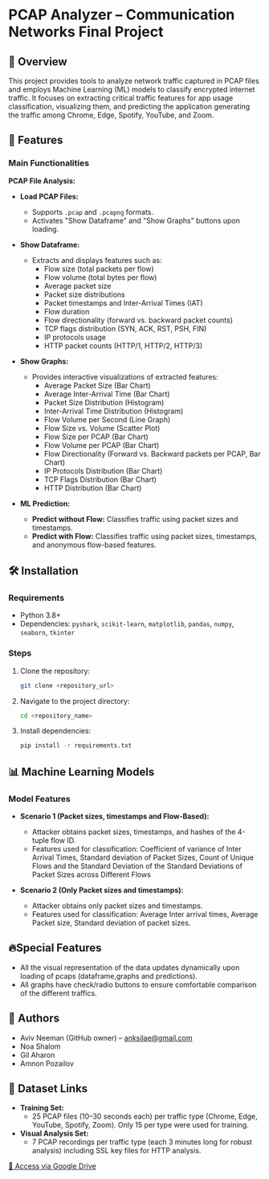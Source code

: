 # PCAP Analyzer – Communication Networks Final Project

## 📌 Overview
This project provides tools to analyze network traffic captured in PCAP files and employs Machine Learning (ML) models to classify encrypted internet traffic. It focuses on extracting critical traffic features for app usage classification, visualizing them, and predicting the application generating the traffic among Chrome, Edge, Spotify, YouTube, and Zoom.

## 🚀 Features

### Main Functionalities

**PCAP File Analysis:**

- **Load PCAP Files:**
  - Supports `.pcap` and `.pcapng` formats.
  - Activates "Show Dataframe" and "Show Graphs" buttons upon loading.

- **Show Dataframe:**
  - Extracts and displays features such as:
    - Flow size (total packets per flow)
    - Flow volume (total bytes per flow)
    - Average packet size
    - Packet size distributions
    - Packet timestamps and Inter-Arrival Times (IAT)
    - Flow duration
    - Flow directionality (forward vs. backward packet counts)
    - TCP flags distribution (SYN, ACK, RST, PSH, FIN)
    - IP protocols usage
    - HTTP packet counts (HTTP/1, HTTP/2, HTTP/3)

- **Show Graphs:**
  - Provides interactive visualizations of extracted features:
    - Average Packet Size (Bar Chart)
    - Average Inter-Arrival Time (Bar Chart)
    - Packet Size Distribution (Histogram)
    - Inter-Arrival Time Distribution (Histogram)
    - Flow Volume per Second (Line Graph)
    - Flow Size vs. Volume (Scatter Plot)
    - Flow Size per PCAP (Bar Chart)
    - Flow Volume per PCAP (Bar Chart)
    - Flow Directionality (Forward vs. Backward packets per PCAP, Bar Chart)
    - IP Protocols Distribution (Bar Chart)
    - TCP Flags Distribution (Bar Chart)
    - HTTP Distribution (Bar Chart)

- **ML Prediction:**
  - **Predict without Flow:** Classifies traffic using packet sizes and timestamps.
  - **Predict with Flow:** Classifies traffic using packet sizes, timestamps, and anonymous flow-based features.

## 🛠️ Installation

### Requirements
- Python 3.8+
- Dependencies: `pyshark`, `scikit-learn`, `matplotlib`, `pandas`, `numpy`, `seaborn`, `tkinter`

### Steps
1. Clone the repository:
   ```sh
   git clone <repository_url>
   ```
2. Navigate to the project directory:
   ```sh
   cd <repository_name>
   ```
3. Install dependencies:
   ```sh
   pip install -r requirements.txt
   ```

## 📊 Machine Learning Models

### Model Features

- **Scenario 1 (Packet sizes, timestamps and Flow-Based):**
  - Attacker obtains packet sizes, timestamps, and hashes of the 4-tuple flow ID.
  - Features used for classification: Coefficient of variance of Inter Arrival Times, Standard deviation of Packet Sizes,
    Count of Unique Flows and the Standard Deviation of the Standard Deviations of Packet Sizes across Different Flows

- **Scenario 2 (Only Packet sizes and timestamps):**
  - Attacker obtains only packet sizes and timestamps.
  - Features used for classification: Average Inter arrival times, Average Packet size, Standard deviation of packet sizes.
    
## 🔥Special Features
  - All the visual representation of the data updates dynamically upon loading of pcaps (dataframe,graphs and predictions).
  - All graphs have check/radio buttons to ensure comfortable comparison of the different traffics.

## 📍 Authors
- Aviv Neeman (GitHub owner) – [anksilae@gmail.com](mailto:anksilae@gmail.com)
- Noa Shalom
- Gil Aharon
- Amnon Pozailov

## 📌 Dataset Links
- **Training Set:**
  - 25 PCAP files (10–30 seconds each) per traffic type (Chrome, Edge, YouTube, Spotify, Zoom). Only 15 per type were used for training.
- **Visual Analysis Set:**
  - 7 PCAP recordings per traffic type (each 3 minutes long for robust analysis) including SSL key files for HTTP analysis.

[🔗 Access via Google Drive](https://drive.google.com/drive/folders/1_HTYFmh8jFF9BU6gwGZcF5H-YbXrWvgu?usp=drive_link)

